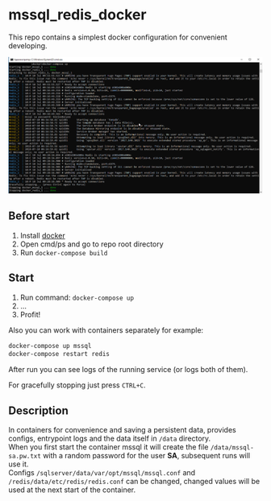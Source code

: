 # mssql_redis_docker

This repo contains a simplest docker configuration for convenient developing.

![screenshot](/img/intro.png)

## Before start

1. Install [docker](https://docker.com)
2. Open cmd/ps and go to repo root directory
3. Run `docker-compose build`

## Start

1. Run command: `docker-compose up`
1. ...
1. Profit!

Also you can work with containers separately for example:

```bat
docker-compose up mssql
docker-compose restart redis
```

After run you can see logs of the running service (or logs both of them).

For gracefully stopping just press `CTRL+C`.

## Description

In containers for convenience and saving a persistent data, provides configs, entrypoint logs and the data itself in `/data` directory.  
When you first start the container mssql it will create the file `/data/mssql-sa.pw.txt` with
a random password for the user **SA**, subsequent runs will use it.  
Configs `/sqlserver/data/var/opt/mssql/mssql.conf` and `/redis/data/etc/redis/redis.conf` can be changed, changed values will be used at the next start of the container.